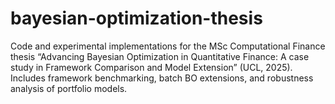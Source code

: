 # bayesian-optimization-thesis
Code and experimental implementations for the MSc Computational Finance thesis “Advancing Bayesian Optimization in Quantitative Finance: A case study in Framework Comparison and Model Extension” (UCL, 2025). Includes framework benchmarking, batch BO extensions, and robustness analysis of portfolio models.
